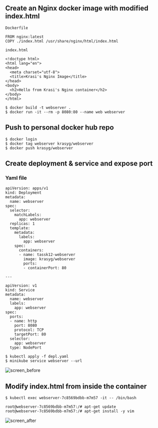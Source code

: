 ## Create an Nginx docker image with modified index.html

```
Dockerfile

FROM nginx:latest
COPY ./index.html /usr/share/nginx/html/index.html

index.html

<!doctype html>
<html lang="en">
<head>
  <meta charset="utf-8">
  <title>Krasi's Nginx Image</title>
</head>
<body>
  <h2>Hello from Krasi's Nginx container</h2>
</body>
</html>

$ docker build -t webserver .
$ docker run -it --rm -p 8080:80 --name web webserver

```
## Push to personal docker hub repo

```
$ docker login
$ docker tag webserver krasyg/webserver
$ docker push krasyg/webserver
```

## Create deployment & service and expose port 

### Yaml file

```
apiVersion: apps/v1
kind: Deployment
metadata:
  name: webserver
spec:
  selector:
    matchLabels:
      app: webserver
  replicas: 1
  template: 
    metadata:
      labels:
        app: webserver
    spec:
      containers:
      - name: tassk12-webserver 
        image: krasyg/webserver
        ports:
        - containerPort: 80

---

apiVersion: v1
kind: Service
metadata:
  name: webserver
  labels:
    app: webserver
spec:
  ports:
  - name: http
    port: 8080
    protocol: TCP
    targetPort: 80
  selector:    
    app: webserver
  type: NodePort
```

```
$ kubectl apply -f depl.yaml
$ minikube service webserver --url
```
![screen_before](https://user-images.githubusercontent.com/84388046/146354536-da374543-ec2a-4e9b-acd6-8cf0915b5614.jpg)


## Modify index.html from inside the container

```
$ kubectl exec webserver-7c8569bdbb-m7m57 -it -- /bin/bash

root@webserver-7c8569bdbb-m7m57:/# apt-get update
root@webserver-7c8569bdbb-m7m57:/# apt-get install -y vim
```
![screen_after](https://user-images.githubusercontent.com/84388046/146355155-4365e3db-4904-4756-824a-48dca004dd17.jpg)



